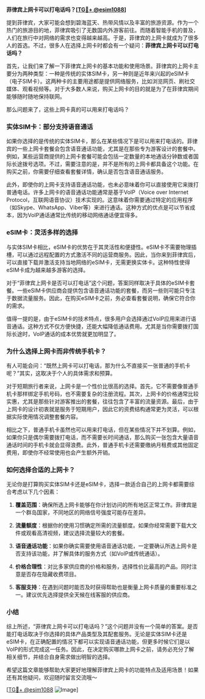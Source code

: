 **菲律宾上网卡可以打电话吗？[[TG💪+ @esim1088](https://t.me/s/esim1088)]**

提到菲律宾，大家可能会想到碧海蓝天、热带风情以及丰富的旅游资源。作为一个热门的旅游目的地，菲律宾吸引了无数国内外游客前往。而随着智能手机的普及，人们在旅行中对网络的需求也变得越来越高。于是，菲律宾的上网卡就成为了很多人的首选。不过，很多人在选择上网卡时都会有一个疑问：**菲律宾上网卡可以打电话吗？**

首先，让我们来了解一下菲律宾上网卡的基本功能和使用场景。菲律宾的上网卡主要分为两种类型：一种是传统的实体SIM卡，另一种则是近年来兴起的eSIM卡（电子SIM卡）。这两种卡的主要用途都是提供网络服务，比如浏览网页、刷社交媒体、观看视频等。对于大多数人来说，购买上网卡的目的就是为了在菲律宾期间能够随时随地保持联网。

那么问题来了，这些上网卡真的可以用来打电话吗？

### 实体SIM卡：部分支持语音通话

如果你选择的是传统的实体SIM卡，那么在某些情况下是可以用来打电话的。菲律宾的一些上网卡套餐会包含语音通话功能，尤其是在那些专为游客设计的套餐中。例如，某些运营商提供的上网卡套餐可能会包括一定数量的本地通话分钟数或者国际长途拨号选项。不过，需要注意的是，并不是所有的上网卡都具备这个功能。在购买之前，你需要仔细查看套餐详情，确认是否包含语音通话服务。

此外，即使你的上网卡支持语音通话功能，也未必意味着你可以直接使用它来拨打普通电话。许多上网卡的语音通话功能通常是基于VoIP（Voice over Internet Protocol，互联网语音协议）技术实现的。这意味着你需要通过特定的应用程序（如Skype、WhatsApp、Viber等）来进行通话。这种方式的优点是可以节省成本，因为VoIP通话通常比传统的移动网络通话便宜得多。

### eSIM卡：灵活多样的选择

与实体SIM卡相比，eSIM卡的优势在于其灵活性和便捷性。eSIM卡不需要物理插槽，可以通过远程配置的方式激活不同的运营商服务。因此，当你来到菲律宾后，可以直接下载并激活支持当地网络的eSIM卡，无需更换实体卡。这种特性使得eSIM卡成为越来越多游客的选择。

对于“菲律宾上网卡是否可以打电话”这个问题，答案同样取决于具体的eSIM卡套餐。一些eSIM卡供应商会提供包含语音通话功能的套餐，而另一些则可能只专注于数据流量服务。因此，在购买eSIM卡之前，务必查看套餐说明，确保它符合你的需求。

值得一提的是，由于eSIM卡的技术特点，很多用户会选择通过VoIP应用来进行语音通话。这种方式不仅方便快捷，还能大幅降低通话费用。尤其是当你需要拨打国际长途时，VoIP通话的成本优势就更加明显了。

### 为什么选择上网卡而非传统手机卡？

有人可能会问：“既然上网卡可以打电话，那为什么不直接买一张普通的手机卡呢？”其实，这取决于个人的具体需求和预算。

对于短期旅行者来说，上网卡是一个性价比很高的选择。首先，它不需要像普通手机卡那样绑定手机号码，也不需要复杂的注册流程。其次，上网卡的价格通常比较实惠，尤其是那些针对游客推出的套餐，往往包含了丰富的流量资源。最后，由于上网卡的设计初衷就是服务于短期用户，因此它的资费结构通常更为灵活，可以根据实际使用情况调整套餐内容。

相比之下，普通手机卡虽然也可以用来打电话，但在某些情况下并不划算。例如，如果你只是偶尔需要拨打电话，而不需要长时间通话，那么购买一张包含大量语音通话时间的手机卡就会显得浪费。此外，普通手机卡还需要缴纳月租费或其他固定费用，即使你不经常使用也会产生额外开销。

### 如何选择合适的上网卡？

无论你是打算购买实体SIM卡还是eSIM卡，选择一款适合自己的上网卡都需要综合考虑以下几个因素：

1. **覆盖范围**：确保所选上网卡能够在你计划访问的所有地区正常工作。菲律宾是一个群岛国家，不同地区的网络信号强度可能存在差异。
   
2. **流量额度**：根据你的使用习惯确定所需的流量额度。如果你经常需要下载大文件或观看高清视频，建议选择流量较大的套餐。

3. **语音通话功能**：如果你确实需要使用语音通话功能，一定要确认所选上网卡是否支持该功能，并了解具体的服务方式（如VoIP或传统通话）。

4. **价格合理性**：对比多家供应商的价格和服务，选择性价比最高的产品。同时注意是否存在隐藏收费项目。

5. **客服支持**：在遇到问题时能否及时获得帮助也是衡量上网卡质量的重要标准之一。建议优先选择提供全天候在线客服的供应商。

### 小结

综上所述，“菲律宾上网卡可以打电话吗？”这个问题并没有一个简单的答案。是否能打电话取决于你选择的具体产品类型及其配套服务。无论是实体SIM卡还是eSIM卡，在正确配置的情况下都可以实现语音通话功能，但更多时候它们是以VoIP的形式完成这一任务。因此，在决定购买哪款上网卡之前，请务必充分了解相关细节，并结合自身需求做出明智的选择。

希望这篇文章能够帮助大家更好地理解菲律宾上网卡的功能特点及适用场景！如果还有其他疑问，欢迎随时留言交流哦～

[[TG💪+ @esim1088](https://t.me/s/esim1088) ![Image](https://i.postimg.cc/4NQfJmqS/Snipaste-2025-05-13-00-14-12.png)]